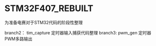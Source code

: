 # STM32F407_REBUILT
为准备电赛对于STM32代码的阶段性整理

branch2： tim_capture 定时器输入捕获代码整理
branch3:  pwm_gen  定时器PWM多路输出
